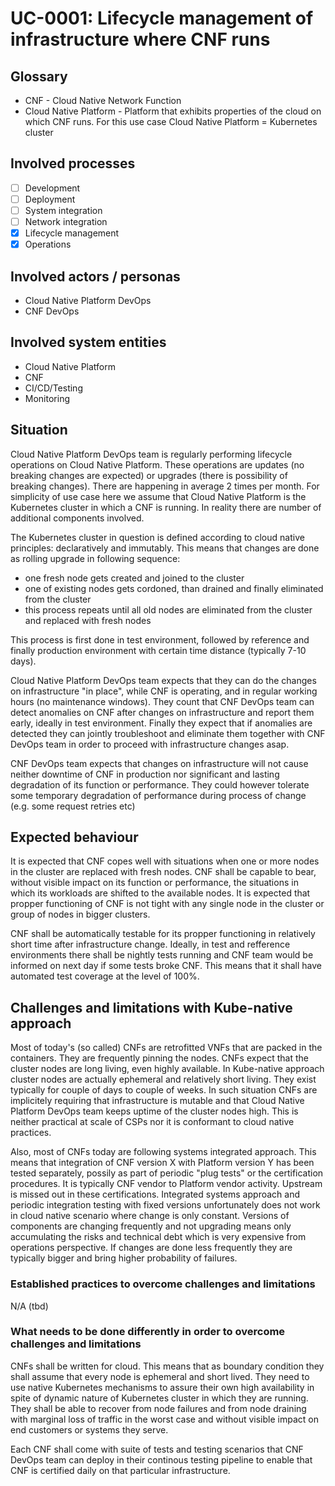 # UC-0001: Lifecycle management of infrastructure where CNF runs

## Glossary
- CNF - Cloud Native Network Function
- Cloud Native Platform - Platform that exhibits properties of the cloud on which CNF runs. For this use case Cloud Native Platform = Kubernetes cluster

## Involved processes
- [ ] Development
- [ ] Deployment
- [ ] System integration
- [ ] Network integration
- [x] Lifecycle management
- [x] Operations

## Involved actors / personas
- Cloud Native Platform DevOps
- CNF DevOps

## Involved system entities
- Cloud Native Platform
- CNF
- CI/CD/Testing
- Monitoring

## Situation
Cloud Native Platform DevOps team is regularly performing lifecycle operations on Cloud Native Platform. These operations are updates (no breaking changes are expected) or upgrades (there is possibility of breaking changes). There are happening in average 2 times per month. For simplicity of use case here we assume that Cloud Native Platform is the Kubernetes cluster in which a CNF is running. In reality there are number of additional components involved.

The Kubernetes cluster in question is defined according to cloud native principles: declaratively and immutably. This means that changes are done as rolling upgrade in following sequence:
- one fresh node gets created and joined to the cluster
- one of existing nodes gets cordoned, than drained and finally eliminated from the cluster
- this process repeats until all old nodes are eliminated from the cluster and replaced with fresh nodes

This process is first done in test environment, followed by reference and finally production environment with certain time distance (typically 7-10 days). 

Cloud Native Platform DevOps team expects that they can do the changes on infrastructure "in place", while CNF is operating, and in regular working hours (no maintenance windows). They count that CNF DevOps team can detect anomalies on CNF after changes on infrastructure and report them early, ideally in test environment. Finally they expect that if anomalies are detected they can jointly troubleshoot and eliminate them together with CNF DevOps team in order to proceed with infrastructure changes asap. 

CNF DevOps team expects that changes on infrastructure will not cause neither downtime of CNF in production nor significant and lasting degradation of its function or performance. They could however tolerate some temporary degradation of performance during process of change (e.g. some request retries etc)

## Expected behaviour
It is expected that CNF copes well with situations when one or more nodes in the cluster are replaced with fresh nodes. CNF shall be capable to bear, without visible impact on its function or performance, the situations in which its workloads are shifted to the available nodes. It is expected that propper functioning of CNF is not tight with any single node in the cluster or group of nodes in bigger clusters.

CNF shall be automatically testable for its propper functioning in relatively short time after infrastructure change. Ideally, in test and refference environments there shall be nightly tests running and CNF team would be informed on next day if some tests broke CNF. This means that it shall have automated test coverage at the level of 100%.  

## Challenges and limitations with Kube-native approach
Most of today's (so called) CNFs are retrofitted VNFs that are packed in the containers. They are frequently pinning the nodes. CNFs expect that the cluster nodes are long living, even highly available. In Kube-native approach cluster nodes are actually ephemeral and relatively short living. They exist typically for couple of days to couple of weeks. In such situation CNFs are implicitely requiring that infrastructure is mutable and that Cloud Native Platform DevOps team keeps uptime of the cluster nodes high. This is neither practical at scale of CSPs nor it is conformant to cloud native practices.

Also, most of CNFs today are following systems integrated approach. This means that integration of CNF version X with Platform version Y has been tested separately, possily as part of periodic "plug tests" or the certification procedures. It is typically CNF vendor to Platform vendor activity. Upstream is missed out in these certifications. Integrated systems approach and periodic integration testing with fixed versions unfortunately does not work in cloud native scenario where change is only constant. Versions of components are changing frequently and not upgrading means only accumulating the risks and technical debt which is very expensive from operations perspective. If changes are done less frequently they are typically bigger and bring higher probability of failures.

### Established practices to overcome challenges and limitations
N/A (tbd)

### What needs to be done differently in order to overcome challenges and limitations 
CNFs shall be written for cloud. This means that as boundary condition they shall assume that every node is ephemeral and short lived. They need to use native Kubernetes mechanisms to assure their own high availability in spite of dynamic nature of Kubernetes cluster in which they are running. They shall be able to recover from node failures and from node draining with marginal loss of traffic in the worst case and without visible impact on end customers or systems they serve.

Each CNF shall come with suite of tests and testing scenarios that CNF DevOps team can deploy in their continous testing pipeline to enable that CNF is certified daily on that particular infrastructure.
